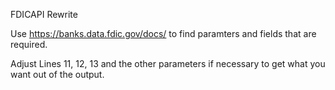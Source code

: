 FDICAPI Rewrite

Use https://banks.data.fdic.gov/docs/ to find paramters and fields that are required.

Adjust Lines 11, 12, 13 and the other parameters if necessary to get what you want out of the output.  
